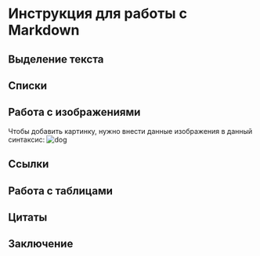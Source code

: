 # Инструкция для работы с Markdown
## Выделение текста
## Списки
## Работа с изображениями
Чтобы добавить картинку, нужно внести данные изображения в данный синтаксис:
![dog](5f60b1f59a4dde001c679ce6.jpg)
## Ссылки
## Работа с таблицами
## Цитаты
## Заключение